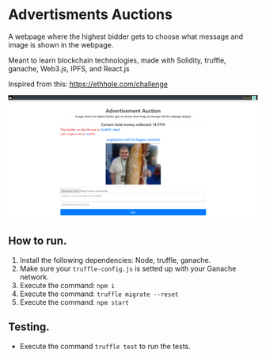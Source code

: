 # Advertisments Auctions
A webpage where the highest bidder gets to choose what message and image is shown in the webpage.

Meant to learn blockchain technologies, made with Solidity, truffle, ganache, Web3.js, IPFS, and React.js

Inspired from this: https://ethhole.com/challenge

<img src="./assets/scrsht.png">

## How to run.

1) Install the following dependencies: Node, truffle, ganache.
2) Make sure your `truffle-config.js` is setted up with your Ganache network.
3) Execute the command: `npm i`
4) Execute the command: `truffle migrate --reset`
5) Execute the command: `npm start`

## Testing.

- Execute the command `truffle test` to run the tests.
